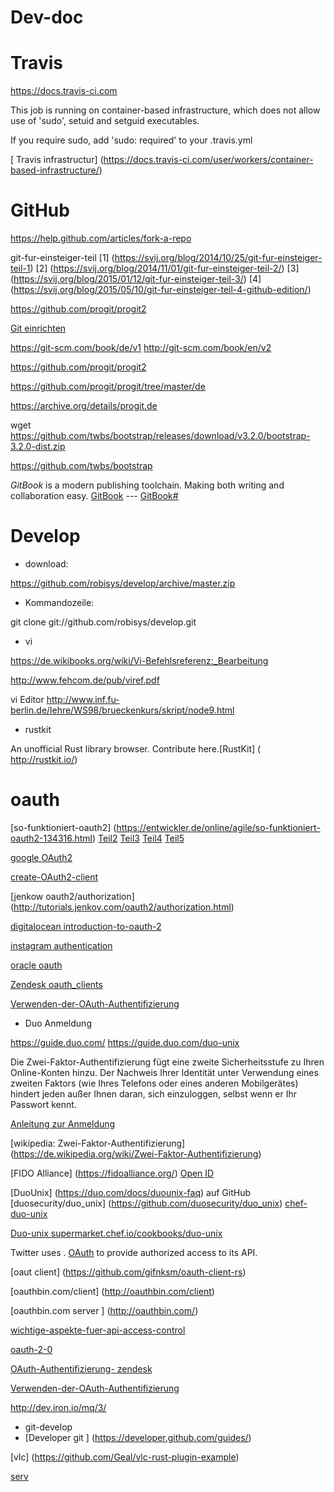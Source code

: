 # Dev-doc

# Travis
https://docs.travis-ci.com

This job is running on container-based infrastructure, which does not allow use of 'sudo', setuid and setguid executables.

If you require sudo, add 'sudo: required' to your .travis.yml

[ Travis infrastructur] (https://docs.travis-ci.com/user/workers/container-based-infrastructure/)

# GitHub

https://help.github.com/articles/fork-a-repo

git-fur-einsteiger-teil [1] (https://svij.org/blog/2014/10/25/git-fur-einsteiger-teil-1) 
[2] (https://svij.org/blog/2014/11/01/git-fur-einsteiger-teil-2/)
[3] (https://svij.org/blog/2015/01/12/git-fur-einsteiger-teil-3/)
[4] (https://svij.org/blog/2015/05/10/git-fur-einsteiger-teil-4-github-edition/)  

https://github.com/progit/progit2

[Git einrichten ](https://git-scm.com/book/de/v1/Git-individuell-einrichten-Git-Konfiguration)

https://git-scm.com/book/de/v1   http://git-scm.com/book/en/v2  

https://github.com/progit/progit2

https://github.com/progit/progit/tree/master/de

https://archive.org/details/progit.de 

wget
https://github.com/twbs/bootstrap/releases/download/v3.2.0/bootstrap-3.2.0-dist.zip

https://github.com/twbs/bootstrap

*GitBook* is a modern publishing toolchain. Making both writing and collaboration easy.
[GitBook](https://www.gitbook.com/)
   --- [GitBook#](https://github.com/GitbookIO/gitbook#book-format)

# Develop

* download: 

https://github.com/robisys/develop/archive/master.zip

* Kommandozeile:

 git clone git://github.com/robisys/develop.git

* vi
 
 https://de.wikibooks.org/wiki/Vi-Befehlsreferenz:_Bearbeitung
 
  http://www.fehcom.de/pub/viref.pdf 
 
  vi Editor http://www.inf.fu-berlin.de/lehre/WS98/brueckenkurs/skript/node9.html

* rustkit

 An unofficial Rust library browser. Contribute here.[RustKit] ( http://rustkit.io/)  

# oauth

[so-funktioniert-oauth2] (https://entwickler.de/online/agile/so-funktioniert-oauth2-134316.html) 
[Teil2](https://entwickler.de/online/php/so-funktioniert-oauth2-2-134327.html)
[Teil3](https://entwickler.de/online/php/so-funktioniert-oauth2-3-134332.html)
[Teil4](https://entwickler.de/online/php/so-funktioniert-oauth2-4-134335.html)
[Teil5](https://entwickler.de/online/php/so-funktioniert-oauth2-5-136272.html)
 
[google OAuth2](https://developers.google.com/identity/protocols/OAuth2)

[ create-OAuth2-client](https://github.com/googleads/googleads-dotnet-lib/wiki/How-to-create-OAuth2-client-id-and-secret)

[jenkow oauth2/authorization] (http://tutorials.jenkov.com/oauth2/authorization.html)

[digitalocean introduction-to-oauth-2](https://www.digitalocean.com/community/tutorials/an-introduction-to-oauth-2)

[ instagram authentication](https://www.instagram.com/developer/authentication/)

[oracle oauth](http://docs.oracle.com/cloud/latest/marketingcs_gs/OMCAB/Developers/GettingStarted/Authentication/authenticate-using-oauth.htm)

[Zendesk oauth_clients ](https://developer.zendesk.com/rest_api/docs/core/oauth_clients)

[Verwenden-der-OAuth-Authentifizierung](https://support.zendesk.com/hc/de/articles/203663836-Verwenden-der-OAuth-Authentifizierung-f%C3%BCr-Ihre-Anwendung)
 
* Duo Anmeldung
 
 https://guide.duo.com/    https://guide.duo.com/duo-unix

Die Zwei-Faktor-Authentifizierung fügt eine zweite Sicherheitsstufe zu Ihren Online-Konten hinzu. Der Nachweis Ihrer Identität unter Verwendung eines zweiten Faktors (wie Ihres Telefons oder eines anderen Mobilgerätes) hindert jeden außer Ihnen daran, sich einzuloggen, selbst wenn er Ihr Passwort kennt.

 [Anleitung zur Anmeldung](https://guide.duo.com/enrollment)
 
 [wikipedia: Zwei-Faktor-Authentifizierung]  (https://de.wikipedia.org/wiki/Zwei-Faktor-Authentifizierung)
 
 [FIDO Alliance] (https://fidoalliance.org/)  [Open ID ](http://openid.net/)
 
 [DuoUnix] (https://duo.com/docs/duounix-faq) 
 auf  GitHub [duosecurity/duo_unix] (https://github.com/duosecurity/duo_unix)
 [chef-duo-unix](https://github.com/hungtruong/chef-duo-unix)
 
 [Duo-unix supermarket.chef.io/cookbooks/duo-unix](https://supermarket.chef.io/cookbooks/duo-unix)
 
 Twitter uses .
 [ OAuth](https://dev.twitter.com/oauth/overview/authorizing-requests)
 to provide authorized access to its API.
 
 [oaut client] (https://github.com/gifnksm/oauth-client-rs)
 
   [oauthbin.com/client] (http://oauthbin.com/client)
   
  [oauthbin.com server ] (http://oauthbin.com/)
 
 [wichtige-aspekte-fuer-api-access-control](http://www.security-insider.de/5-wichtige-aspekte-fuer-api-access-control-v-33882-13274/)
 
 [oauth-2-0](http://www.queoflow.com/blog/2015/08/04/sichere-api-autorisierung-mittels-oauth-2-0-spring-und-xml-konfiguration/)

[ OAuth-Authentifizierung- zendesk](https://support.zendesk.com/hc/de/articles/203663836-Verwenden-der-OAuth-Authentifizierung-f%C3%BCr-Ihre-Anwendung)

[Verwenden-der-OAuth-Authentifizierung](https://support.zendesk.com/hc/de/articles/203663836-Verwenden-der-OAuth-Authentifizierung-f%C3%BCr-Ihre-Anwendung)

http://dev.iron.io/mq/3/

* git-develop
* 
  [Developer git ] (https://developer.github.com/guides/)

[vlc] (https://github.com/Geal/vlc-rust-plugin-example)

[serv](https://github.com/servo/servo)
